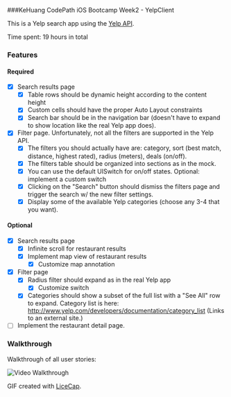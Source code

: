 ###KeHuang CodePath iOS Bootcamp Week2 - YelpClient

This is a Yelp search app using the [Yelp API](http://developer.rottentomatoes.com/docs/read/JSON).

Time spent: 19 hours in total

### Features

#### Required

- [x] Search results page
   - [x] Table rows should be dynamic height according to the content height
   - [x] Custom cells should have the proper Auto Layout constraints
   - [x] Search bar should be in the navigation bar (doesn't have to expand to show location like the real Yelp app does).
- [x] Filter page. Unfortunately, not all the filters are supported in the Yelp API.
   - [x] The filters you should actually have are: category, sort (best match, distance, highest rated), radius (meters), deals (on/off).
   - [x] The filters table should be organized into sections as in the mock.
   - [x] You can use the default UISwitch for on/off states. Optional: implement a custom switch
   - [x] Clicking on the "Search" button should dismiss the filters page and trigger the search w/ the new filter settings.
   - [x] Display some of the available Yelp categories (choose any 3-4 that you want).

#### Optional

- [x] Search results page
   - [x] Infinite scroll for restaurant results
   - [x] Implement map view of restaurant results
	    - [x] Customize map annotation 
- [x] Filter page
   - [x] Radius filter should expand as in the real Yelp app
	 - [x] Customize switch
   - [x] Categories should show a subset of the full list with a "See All" row to expand. Category list is here: http://www.yelp.com/developers/documentation/category_list (Links to an external site.)
- [ ] Implement the restaurant detail page.

### Walkthrough

Walkthrough of all user stories:
 
![Video Walkthrough](kehuang_yelp.gif)
 
GIF created with [LiceCap](http://www.cockos.com/licecap/).
